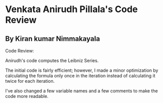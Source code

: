 # Venkata Anirudh Pillala's Code Review 
## By Kiran kumar Nimmakayala

Code Review:

Anirudh's code computes the Leibniz Series.

The initial code is fairly efficient; however, I made a minor optimization by calculating the formula only once in the iteration instead of calculating it twice for each iteration.

I've also changed a few variable names and a few comments to make the code more readable.
